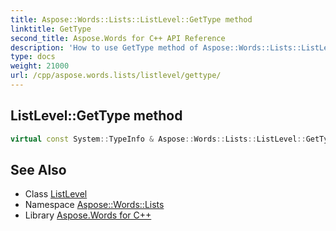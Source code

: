 ```yaml
---
title: Aspose::Words::Lists::ListLevel::GetType method
linktitle: GetType
second_title: Aspose.Words for C++ API Reference
description: 'How to use GetType method of Aspose::Words::Lists::ListLevel class in C++.'
type: docs
weight: 21000
url: /cpp/aspose.words.lists/listlevel/gettype/
---
```

## ListLevel::GetType method




```cpp
virtual const System::TypeInfo & Aspose::Words::Lists::ListLevel::GetType() const override
```

## See Also

* Class [ListLevel](../)
* Namespace [Aspose::Words::Lists](../../)
* Library [Aspose.Words for C++](../../../)
